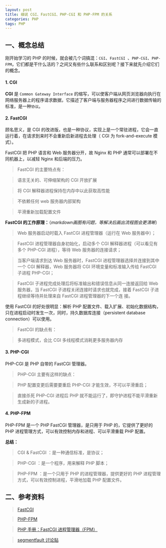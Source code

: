 ```yaml
---
layout: post
title: 细说 CGI、FastCGI、PHP-CGI 和 PHP-FPM 的关系
categories: PHP
tags: PHP
---
```


## 一、概念总结

刚开始学习的 PHP 的时候，就会被几个词搞混：`CGI`、`FastCGI
`、`PHP-CGI`、`PHP-FPM`，它们都是干什么活的？之间又有些什么联系和区别呢？接下来就先介绍它们的概念。

#### 1. CGI

**CGI** 是 `Common Gateway Interface` 的缩写，可以使客户端从网页浏览器向执行在网络服务器上的程序请求数据，它描述了客户端与服务器程序之间进行数据传输的标准，是一种`协议`。

#### 2. FastCGI

顾名思义，是 CGI 的改进版，也是一种协议，实现上是一个常驻进程，它会一直运行着，在请求到来时不会重新启新进程去处理（ CGI 为 fork-and-execute 模式）。

FastCGI 把 PHP 语言和 Web 服务器分开，故 Nginx 和 PHP 通常可以部署在不同机器上，以减轻 Nginx 和后端的压力。

> FastCGI 的主要特点有：

> 语言无关的、可伸缩架构的 CGI 开放扩展

> 将 CGI 解释器进程保持在内存中以此获取高性能

> 不依赖任何 web 服务器内部架构

> 平滑重新加载配置文件

**FastCGI 的工作原理：**（*markdown画图有问题，等解决后画出流程图会更清晰*）

> Web 服务器启动时载入 FastCGI 进程管理器（运行在 Web 服务器中）；

> FastCGI 进程管理器自身初始化，启动多个 CGI 解释器进程（可以看见有多个 PHP-CGI 进程），等待 Web 服务器的连接请求；

> 当客户端请求到达 Web 服务器时，FastCGI 进程管理器选择并连接到其中一个 CGI 解释器，Web 服务器将 CGI 环境变量和标准输入传给 FastCGI 子进程 PHP-CGI；

> FastCGI 子进程完成处理后将标准输出和错误信息从同一连接返回给 Web 服务器，当 FastCGI 子进程关闭连接时请求也就完成，接着 FastCGI 子进程继续等待并处理来自 FastCGI 进程管理器的下一个连
接。

使用 FastCGI 的好处很明显：解析 PHP 配置文件、载入扩展、初始化数据结构，只在进程启动时发生一次，同时，持久数据库连接（persistent database connection）可以使用。

<!--more-->

> FastCGI 的缺点有：

> 多进程模式，会比 CGI 多线程模式消耗更多服务器内存

#### 3. PHP-CGI

PHP-CGI 是 PHP 自带的 FastCGI 管理器。

> PHP-CGI 主要有这样的缺点：

> PHP 配置变更后需要要重启 PHP-CGI 才能生效，不可以平滑重启；

> 直接杀死 PHP-CGI 进程后 PHP 就不能运行了，即守护进程不能平滑重新生成新的子进程。

#### 4. PHP-FPM

PHP-FPM 是一个 PHP FastCGI 管理器，是只用于 PHP 的，它提供了更好的 PHP 进程管理方式，可以有效控制内存和进程、可以平滑重载 PHP 配置。

**总结：**

> CGI & FastCGI ：是一种通信标准，是协议；

> PHP-CGI ：是一个程序，用来解释 PHP 脚本；

> PHP-FPM ：是一个只用于 PHP 的进程管理器，提供更好的 PHP 进程管理方式，可以有效控制进程，平滑地加载 PHP 配置文件。


## 二、参考资料

> [FastCGI](http://www.fastcgi.com/drupal/)

> [PHP-FPM](http://php-fpm.org/)

> [PHP 手册：FastCGI 进程管理器（FPM）](http://php.net/manual/zh/install.fpm.php)

> [segmentfault 讨论贴](http://segmentfault.com/q/1010000000256516)